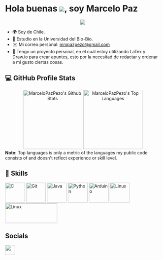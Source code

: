 Hola buenas ![](https://user-images.githubusercontent.com/18350557/176309783-0785949b-9127-417c-8b55-ab5a4333674e.gif), soy Marcelo Paz
===================================================================================================================================

<p align="center">
  <a href="https://github.com/MarceloPazPezo/readme-typing-svg">
    <img src="https://readme-typing-svg.herokuapp.com?font=Fira+Code&pause=1000&color=7500F7&random=false&size=30&center=true&vCenter=true&width=800&height=100&lines=Estudiante+en+Ciencias+de+la+Computación&hearts;++;Me+gusta+el+área+de+matemática<3">
  </a>
</p>


* 🌍  Soy de Chile.
* 📖  Estudio en la Universidad del Bio-Bio.
* ✉️  Mi correo personal: [mmpazpezo@gmail.com](mailto:mmpazpezo@gmail.com)
* 🧠  Tengo un proyecto personal, en el cual estoy utilizando LaTex y Draw.io para crear apuntes, esto por la necesitad de redactar y ordenar a mi gusto ciertas cosas.

<h2>💻 GitHub Profile Stats</h2>
<div align="center">
<a href="https://github.com/anuraghazra/github-readme-stats"><img alt="MarceloPazPezo's Github Stats" src="https://denvercoder1-github-readme-stats.vercel.app/api/?username=MarceloPazPezo&show_icons=true&include_all_commits=true&count_private=true&theme=midnight-purple&hide_border=true&bg_color=0D1117&title_color=7500F7&icon_color=F8D866" height="192px"/></a>
<a href="https://github.com/anuraghazra/github-readme-stats"><img alt="MarceloPazPezo's Top Languages" src="https://denvercoder1-github-readme-stats.vercel.app/api/top-langs/?username=MarceloPazPezo&langs_count=8&layout=compact&theme=midnight-purple&hide_border=true&bg_color=0D1117&title_color=7500F7&icon_color=F8D866&hide=Jupyter%20Notebook,Roff" height="192px"/></a>
<br/>
</div>
<b>Note:</b> Top languages is only a metric of the languages my public code consists of and doesn't reflect experience or skill level.

<h2>📘 Skills</h2>
<p align="left">
  <a href="https://docs.microsoft.com/en-us/cpp/?view=msvc-170" target="_blank" rel="noreferrer"><img src="https://raw.githubusercontent.com/danielcranney/readme-generator/main/public/icons/skills/c-colored.svg" width="64" height="64" alt="C" /></a>
  <a href="https://git-scm.com/" target="_blank" rel="noreferrer"><img src="https://raw.githubusercontent.com/danielcranney/readme-generator/main/public/icons/skills/git-colored.svg" width="64" height="64" alt="Git" /></a>
  <a href="https://www.oracle.com/java/" target="_blank" rel="noreferrer"><img src="https://raw.githubusercontent.com/danielcranney/readme-generator/main/public/icons/skills/java-colored.svg" width="64" height="64" alt="Java" /></a>
  <a href="https://www.python.org/" target="_blank" rel="noreferrer"><img src="https://raw.githubusercontent.com/danielcranney/readme-generator/main/public/icons/skills/python-colored.svg" width="64" height="64" alt="Python" /></a>
  <a href="https://store.arduino.cc/?gclid=Cj0KCQjw2eilBhCCARIsAG0Pf8uueBifykWcsSS4LPESeGQfxGVKJYnzV7bz471XfknQJy_1VINVWM8aAkLtEALw_wcB" target="_blank" rel="noreferrer"><img src="https://raw.githubusercontent.com/danielcranney/readme-generator/main/public/icons/skills/arduino-colored.svg" width="64" height="64" alt="Arduino" /></a>
  <a href="https://www.linux.org" target="_blank" rel="noreferrer"><img src="https://raw.githubusercontent.com/danielcranney/readme-generator/main/public/icons/skills/linux-colored.svg" width="64" height="64" alt="Linux" /></a>
  <a href="https://www.latex-project.org" target="_blank" rel="noreferrer"><img src="https://www.latex-project.org/img/latex-project-logo.svg" width="169" height="64" alt="Linux" /></a>
</p>

## Socials

<p align="left"> <a href="https://www.github.com/MarceloPazPezo" target="_blank" rel="noreferrer"> <picture> <source media="(prefers-color-scheme: dark)" srcset="https://raw.githubusercontent.com/danielcranney/readme-generator/main/public/icons/socials/github-dark.svg" /> <source media="(prefers-color-scheme: light)" srcset="https://raw.githubusercontent.com/danielcranney/readme-generator/main/public/icons/socials/github.svg" /> <img src="https://raw.githubusercontent.com/danielcranney/readme-generator/main/public/icons/socials/github.svg" width="32" height="32" /> </picture> </a></p>

